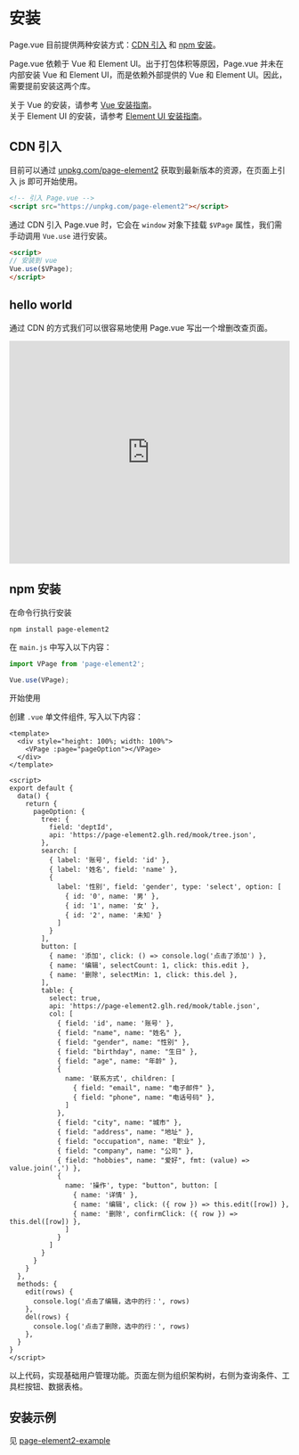 # 安装

Page.vue 目前提供两种安装方式：[CDN 引入](#cdn-引入) 和 [npm 安装](#npm-安装)。

Page.vue 依赖于 Vue 和 Element UI。出于打包体积等原因，Page.vue 并未在内部安装 Vue 和 Element UI，而是依赖外部提供的 Vue 和 Element UI。因此，需要提前安装这两个库。

关于 Vue 的安装，请参考 [Vue 安装指南](https://v2.cn.vuejs.org/v2/guide/installation.html)。<br>
关于 Element UI 的安装，请参考 [Element UI 安装指南](https://element.eleme.cn/#/zh-CN/component/installation)。

## CDN 引入
目前可以通过 [unpkg.com/page-element2](https://unpkg.com/browse/page-element2/) 获取到最新版本的资源，在页面上引入 js 即可开始使用。

``` html
<!-- 引入 Page.vue -->
<script src="https://unpkg.com/page-element2"></script>
```


通过 CDN 引入 Page.vue 时，它会在 `window` 对象下挂载 `$VPage` 属性，我们需手动调用 `Vue.use` 进行安装。
``` html
<script>
// 安装到 vue
Vue.use($VPage);
</script>
```


## hello world
通过 CDN 的方式我们可以很容易地使用 Page.vue 写出一个增删改查页面。

<iframe height="400" style="width: 100%;" scrolling="no" title="Page.vue CDN Hello world" src="https://codepen.io/gonglihai/embed/EaYdpVg?default-tab=html&editable=true&theme-id=dark" frameborder="no" loading="lazy" allowtransparency="true" allowfullscreen="true">
  See the Pen <a href="https://codepen.io/gonglihai/pen/EaYdpVg">
  Page.vue CDN Hello world</a> by Gong (<a href="https://codepen.io/gonglihai">@gonglihai</a>)
  on <a href="https://codepen.io">CodePen</a>.
</iframe>

## npm 安装

在命令行执行安装

``` shell
npm install page-element2
```

在 `main.js` 中写入以下内容：

``` js {s}
import VPage from 'page-element2';

Vue.use(VPage);
```

开始使用

创建 `.vue` 单文件组件, 写入以下内容：

``` vue
<template>
  <div style="height: 100%; width: 100%">
    <VPage :page="pageOption"></VPage>
  </div>
</template>

<script>
export default {
  data() {
    return {
      pageOption: {
        tree: {
          field: 'deptId',
          api: 'https://page-element2.glh.red/mook/tree.json',
        },
        search: [
          { label: '账号', field: 'id' },
          { label: '姓名', field: 'name' },
          {
            label: '性别', field: 'gender', type: 'select', option: [
              { id: '0', name: '男' },
              { id: '1', name: '女' },
              { id: '2', name: '未知' }
            ]
          }
        ],
        button: [
          { name: '添加', click: () => console.log('点击了添加') },
          { name: '编辑', selectCount: 1, click: this.edit },
          { name: '删除', selectMin: 1, click: this.del },
        ],
        table: {
          select: true,
          api: 'https://page-element2.glh.red/mook/table.json',
          col: [
            { field: 'id', name: '账号' },
            { field: "name", name: "姓名" },
            { field: "gender", name: "性别" },
            { field: "birthday", name: "生日" },
            { field: "age", name: "年龄" },
            {
              name: '联系方式', children: [
                { field: "email", name: "电子邮件" },
                { field: "phone", name: "电话号码" },
              ]
            },
            { field: "city", name: "城市" },
            { field: "address", name: "地址" },
            { field: "occupation", name: "职业" },
            { field: "company", name: "公司" },
            { field: "hobbies", name: "爱好", fmt: (value) => value.join(',') },
            {
              name: '操作', type: "button", button: [
                { name: '详情' },
                { name: '编辑', click: ({ row }) => this.edit([row]) },
                { name: '删除', confirmClick: ({ row }) => this.del([row]) },
              ]
            }
          ]
        }
      }
    }
  },
  methods: {
    edit(rows) {
      console.log('点击了编辑，选中的行：', rows)
    },
    del(rows) {
      console.log('点击了删除，选中的行：', rows)
    },
  }
}
</script>
```

以上代码，实现基础用户管理功能。页面左侧为组织架构树，右侧为查询条件、工具栏按钮、数据表格。

## 安装示例
见 [page-element2-example](https://github.com/gonglihai/page-element2-example)